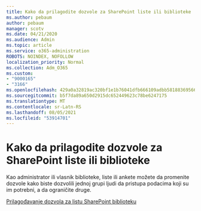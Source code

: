 ```yaml
---
title: Kako da prilagodite dozvole za SharePoint liste ili biblioteke
ms.author: pebaum
author: pebaum
manager: scotv
ms.date: 04/21/2020
ms.audience: Admin
ms.topic: article
ms.service: o365-administration
ROBOTS: NOINDEX, NOFOLLOW
localization_priority: Normal
ms.collection: Adm_O365
ms.custom:
- "9000165"
- "3166"
ms.openlocfilehash: 429a0a32819ac320bf1e1b76041dfb666109adbb5818836956663ca98797a462
ms.sourcegitcommit: b5f7da89a650d2915dc652449623c78be6247175
ms.translationtype: MT
ms.contentlocale: sr-Latn-RS
ms.lasthandoff: 08/05/2021
ms.locfileid: "53914701"
---
```

# <a name="how-to-customize-permissions-for-a-sharepoint-list-or-library"></a>Kako da prilagodite dozvole za SharePoint liste ili biblioteke

Kao administrator ili vlasnik biblioteke, liste ili ankete možete da promenite dozvole kako biste dozvolili jednoj grupi ljudi da pristupa podacima koji su im potrebni, a da ograničite druge.

[Prilagođavanje dozvola za listu SharePoint biblioteku](https://support.office.com/article/customize-permissions-for-a-sharepoint-list-or-library-02d770f3-59eb-4910-a608-5f84cc297782)